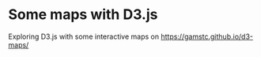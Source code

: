 # Some maps with D3.js 

Exploring D3.js with some interactive maps on https://gamstc.github.io/d3-maps/
